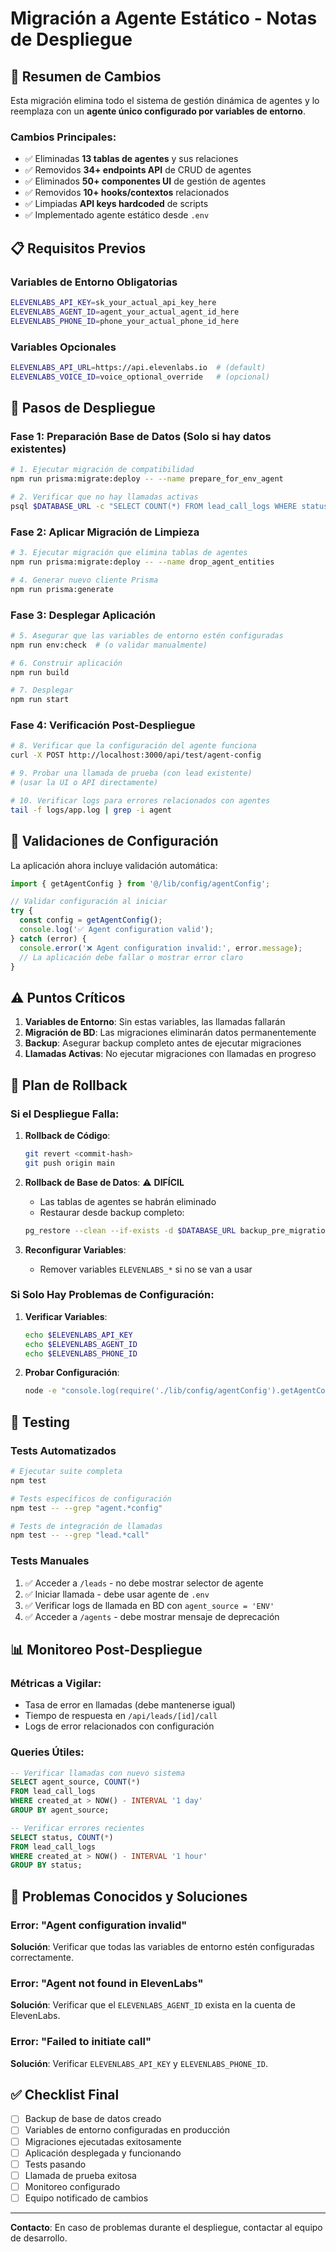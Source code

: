 # Migración a Agente Estático - Notas de Despliegue

## 🎯 Resumen de Cambios

Esta migración elimina todo el sistema de gestión dinámica de agentes y lo reemplaza con un **agente único configurado por variables de entorno**. 

### Cambios Principales:
- ✅ Eliminadas **13 tablas de agentes** y sus relaciones
- ✅ Removidos **34+ endpoints API** de CRUD de agentes  
- ✅ Eliminados **50+ componentes UI** de gestión de agentes
- ✅ Removidos **10+ hooks/contextos** relacionados
- ✅ Limpiadas **API keys hardcoded** de scripts
- ✅ Implementado agente estático desde `.env`

## 📋 Requisitos Previos

### Variables de Entorno Obligatorias
```bash
ELEVENLABS_API_KEY=sk_your_actual_api_key_here
ELEVENLABS_AGENT_ID=agent_your_actual_agent_id_here  
ELEVENLABS_PHONE_ID=phone_your_actual_phone_id_here
```

### Variables Opcionales
```bash
ELEVENLABS_API_URL=https://api.elevenlabs.io  # (default)
ELEVENLABS_VOICE_ID=voice_optional_override   # (opcional)
```

## 🚀 Pasos de Despliegue

### Fase 1: Preparación Base de Datos (Solo si hay datos existentes)
```bash
# 1. Ejecutar migración de compatibilidad
npm run prisma:migrate:deploy -- --name prepare_for_env_agent

# 2. Verificar que no hay llamadas activas
psql $DATABASE_URL -c "SELECT COUNT(*) FROM lead_call_logs WHERE status IN ('initiating', 'in_progress');"
```

### Fase 2: Aplicar Migración de Limpieza
```bash
# 3. Ejecutar migración que elimina tablas de agentes
npm run prisma:migrate:deploy -- --name drop_agent_entities

# 4. Generar nuevo cliente Prisma
npm run prisma:generate
```

### Fase 3: Desplegar Aplicación
```bash
# 5. Asegurar que las variables de entorno estén configuradas
npm run env:check  # (o validar manualmente)

# 6. Construir aplicación
npm run build

# 7. Desplegar
npm run start
```

### Fase 4: Verificación Post-Despliegue
```bash
# 8. Verificar que la configuración del agente funciona
curl -X POST http://localhost:3000/api/test/agent-config

# 9. Probar una llamada de prueba (con lead existente)
# (usar la UI o API directamente)

# 10. Verificar logs para errores relacionados con agentes
tail -f logs/app.log | grep -i agent
```

## 🔧 Validaciones de Configuración

La aplicación ahora incluye validación automática:

```typescript
import { getAgentConfig } from '@/lib/config/agentConfig';

// Validar configuración al iniciar
try {
  const config = getAgentConfig();
  console.log('✅ Agent configuration valid');
} catch (error) {
  console.error('❌ Agent configuration invalid:', error.message);
  // La aplicación debe fallar o mostrar error claro
}
```

## ⚠️ Puntos Críticos

1. **Variables de Entorno**: Sin estas variables, las llamadas fallarán
2. **Migración de BD**: Las migraciones eliminarán datos permanentemente
3. **Backup**: Asegurar backup completo antes de ejecutar migraciones
4. **Llamadas Activas**: No ejecutar migraciones con llamadas en progreso

## 🔄 Plan de Rollback

### Si el Despliegue Falla:

1. **Rollback de Código**:
   ```bash
   git revert <commit-hash>
   git push origin main
   ```

2. **Rollback de Base de Datos**: ⚠️ **DIFÍCIL** 
   - Las tablas de agentes se habrán eliminado
   - Restaurar desde backup completo:
   ```bash
   pg_restore --clean --if-exists -d $DATABASE_URL backup_pre_migration.dump
   ```

3. **Reconfigurar Variables**:
   - Remover variables `ELEVENLABS_*` si no se van a usar

### Si Solo Hay Problemas de Configuración:

1. **Verificar Variables**:
   ```bash
   echo $ELEVENLABS_API_KEY
   echo $ELEVENLABS_AGENT_ID  
   echo $ELEVENLABS_PHONE_ID
   ```

2. **Probar Configuración**:
   ```bash
   node -e "console.log(require('./lib/config/agentConfig').getAgentConfig())"
   ```

## 🧪 Testing

### Tests Automatizados
```bash
# Ejecutar suite completa
npm test

# Tests específicos de configuración
npm test -- --grep "agent.*config"

# Tests de integración de llamadas
npm test -- --grep "lead.*call"
```

### Tests Manuales
1. ✅ Acceder a `/leads` - no debe mostrar selector de agente
2. ✅ Iniciar llamada - debe usar agente de `.env`
3. ✅ Verificar logs de llamada en BD con `agent_source = 'ENV'`
4. ✅ Acceder a `/agents` - debe mostrar mensaje de deprecación

## 📊 Monitoreo Post-Despliegue

### Métricas a Vigilar:
- Tasa de error en llamadas (debe mantenerse igual)
- Tiempo de respuesta en `/api/leads/[id]/call` 
- Logs de error relacionados con configuración

### Queries Útiles:
```sql
-- Verificar llamadas con nuevo sistema
SELECT agent_source, COUNT(*) 
FROM lead_call_logs 
WHERE created_at > NOW() - INTERVAL '1 day'
GROUP BY agent_source;

-- Verificar errores recientes
SELECT status, COUNT(*)
FROM lead_call_logs  
WHERE created_at > NOW() - INTERVAL '1 hour'
GROUP BY status;
```

## 🚨 Problemas Conocidos y Soluciones

### Error: "Agent configuration invalid"
**Solución**: Verificar que todas las variables de entorno estén configuradas correctamente.

### Error: "Agent not found in ElevenLabs"
**Solución**: Verificar que el `ELEVENLABS_AGENT_ID` exista en la cuenta de ElevenLabs.

### Error: "Failed to initiate call"
**Solución**: Verificar `ELEVENLABS_API_KEY` y `ELEVENLABS_PHONE_ID`.

## ✅ Checklist Final

- [ ] Backup de base de datos creado
- [ ] Variables de entorno configuradas en producción
- [ ] Migraciones ejecutadas exitosamente
- [ ] Aplicación desplegada y funcionando
- [ ] Tests pasando
- [ ] Llamada de prueba exitosa
- [ ] Monitoreo configurado
- [ ] Equipo notificado de cambios

---
**Contacto**: En caso de problemas durante el despliegue, contactar al equipo de desarrollo.
